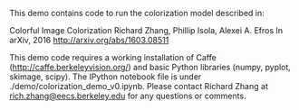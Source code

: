 This demo contains code to run the colorization model described in:

Colorful Image Colorization
Richard Zhang, Phillip Isola, Alexei A. Efros
In arXiv, 2016
http://arxiv.org/abs/1603.08511

This demo code requires a working installation of Caffe (http://caffe.berkeleyvision.org/) and basic Python libraries (numpy, pyplot, skimage, scipy). The IPython notebook file is under ./demo/colorization_demo_v0.ipynb. Please contact Richard Zhang at rich.zhang@eecs.berkeley.edu for any questions or comments.
